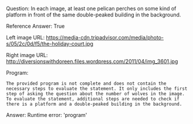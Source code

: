 Question: In each image, at least one pelican perches on some kind of platform in front of the same double-peaked building in the background.

Reference Answer: True

Left image URL: https://media-cdn.tripadvisor.com/media/photo-s/05/2c/0d/f5/the-holiday-court.jpg

Right image URL: http://diversionswithdoreen.files.wordpress.com/2011/04/img_3601.jpg

Program:

```
The provided program is not complete and does not contain the necessary steps to evaluate the statement. It only includes the first step of asking the question about the number of wolves in the image. To evaluate the statement, additional steps are needed to check if there is a platform and a double-peaked building in the background.
```
Answer: Runtime error: 'program'

